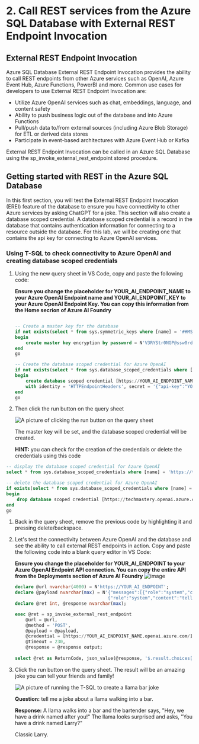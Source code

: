 # 2. Call REST services from the Azure SQL Database with External REST Endpoint Invocation

## External REST Endpoint Invocation

Azure SQL Database External REST Endpoint Invocation provides the ability to call REST endpoints from other Azure services such as OpenAI, Azure Event Hub, Azure Functions, PowerBI and more. Common use cases for developers to use External REST Endpoint Invocation are:

* Utilize Azure OpenAI services such as chat, embeddings, language, and content safety
* Ability to push business logic out of the database and into Azure Functions
* Pull/push data to/from external sources (including Azure Blob Storage) for ETL or derived data stores
* Participate in event-based architectures with Azure Event Hub or Kafka

External REST Endpoint Invocation can be called in an Azure SQL Database using the sp_invoke_external_rest_endpoint stored procedure.

## Getting started with REST in the Azure SQL Database

In this first section, you will test the External REST Endpoint Invocation (EREI) feature of the database to ensure you have connectivity to other Azure services by asking ChatGPT for a joke. This section will also create a database scoped credential. A database scoped credential is a record in the database that contains authentication information for connecting to a resource outside the database. For this lab, we will be creating one that contains the api key for connecting to Azure OpenAI services.

### Using T-SQL to check connectivity to Azure OpenAI and creating database scoped credentials

1. Using the new query sheet in VS Code, copy and paste the following code:

    **Ensure you change the placeholder for YOUR_AI_ENDPOINT_NAME to your Azure OpenAI Endpoint name and YOUR_AI_ENDPOINT_KEY to your Azure OpenAI Endpoint Key. You can copy this information from the Home secrion of Azure AI Foundry**

    ```SQL

    -- Create a master key for the database
    if not exists(select * from sys.symmetric_keys where [name] = '##MS_DatabaseMasterKey##')
    begin
        create master key encryption by password = N'V3RYStr0NGP@ssw0rd!';
    end
    go

    -- Create the database scoped credential for Azure OpenAI
    if not exists(select * from sys.database_scoped_credentials where [name] = 'https://YOUR_AI_ENDPOINT_NAME.openai.azure.com/')
    begin
        create database scoped credential [https://YOUR_AI_ENDPOINT_NAME.openai.azure.com/]
        with identity = 'HTTPEndpointHeaders', secret = '{"api-key":"YOUR_AI_ENDPOINT_KEY"}';
    end
    go
    ```

1. Then click the run button on the query sheet

    ![A picture of clicking the run button on the query sheet](./media/Screenshot%202024-10-24%20at%209.18.36 AM.png)

    The master key will be set, and the database scoped credential will be created.

   **HINT:** you can check for the creation of the credentials or delete the credentials using this code
```SQL
-- display the database scoped credential for Azure OpenAI
select * from sys.database_scoped_credentials where [name] = 'https://techmastery.openai.azure.com/'

-- delete the database scoped credential for Azure OpenAI
if exists(select * from sys.database_scoped_credentials where [name] = 'https://techmastery.openai.azure.com/')
begin
    drop database scoped credential [https://techmastery.openai.azure.com/];
end
go
```


1. Back in the query sheet, remove the previous code by highlighting it and pressing delete/backspace.

1. Let's test the connectivity between Azure OpenAI and the database and see the ability to call external REST endpoints in action. Copy and paste the following code into a blank query editor in VS Code:

    **Ensure you change the placeholder for YOUR_AI_ENDPOINT to your Azure OpenAI Endpoint API connection. You can copy the entire API from the Deployments section of Azure AI Foundry** ![image](https://github.com/user-attachments/assets/a1774169-c651-40c0-8a8e-4dccba2c6b8d)


    ```SQL
    declare @url nvarchar(4000) = N'https://YOUR_AI_ENDPOINT';
    declare @payload nvarchar(max) = N'{"messages":[{"role":"system","content":"You are an expert joke teller."},                                   
                                       {"role":"system","content":"tell me a joke about a llama walking into a bar"}]}'
    declare @ret int, @response nvarchar(max);

    exec @ret = sp_invoke_external_rest_endpoint
        @url = @url,
        @method = 'POST', 
        @payload = @payload,
        @credential = [https://YOUR_AI_ENDPOINT_NAME.openai.azure.com/],    
        @timeout = 230,
        @response = @response output;
        
    select @ret as ReturnCode, json_value(@response, '$.result.choices[0].message.content') as "Joke";
    ```

1. Click the run button on the query sheet. The result will be an amazing joke you can tell your friends and family!

    ![A picture of running the T-SQL to create a llama bar joke](./media/Screenshot%202024-10-25%20at%206.44.56 AM.png)

    **Question:** tell me a joke about a llama walking into a bar.
    
    **Response:** A llama walks into a bar and the bartender says, "Hey, we have a drink named after you!" The llama looks surprised and asks, "You have a drink named Larry?"

    Classic Larry.
